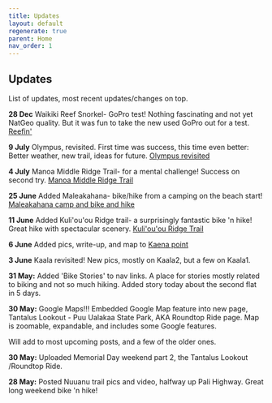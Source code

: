 ```yaml
---
title: Updates
layout: default
regenerate: true
parent: Home
nav_order: 1
---
```




## Updates    

List of updates, most recent updates/changes on top.  

**28 Dec** Waikiki Reef Snorkel- GoPro test!  Nothing fascinating and not yet NatGeo quality.  But it was fun to take the new used GoPro out for a test.    <a href="https://nswaswajim.github.io/oahuv1/reef1.html">Reefin'</a>


**9 July**  Olympus, revisited.   First time was success, this time even better:  Better weather, new trail, ideas for future.  <a href="https://nswaswajim.github.io/oahuv1/OlympusClear.html">Olympus revisited</a>

**4 July** Manoa Middle Ridge Trail- for a mental challenge!  Success on second try.  <a href="https://nswaswajim.github.io/oahuv1/middleridge.html">Manoa Middle Ridge Trail</a>


**25 June** Added Maleakahana- bike/hike from a camping on the beach start!  <a href="https://nswaswajim.github.io/oahuv1/maleakahana.html">Maleakahana camp and bike and hike</a>

**11 June** Added Kuli'ou'ou Ridge trail- a surprisingly fantastic bike 'n hike!  Great hike with spectacular scenery.  <a href="https://nswaswajim.github.io/oahuv1/kuliouou.html">Kuli'ou'ou Ridge Trail</a>

**6 June** Added pics, write-up, and map to <a href="https://nswaswajim.github.io/oahuv1/kaena.html">Kaena point</a>

**3 June** Kaala revisited!  New pics, mostly on Kaala2, but a few on Kaala1.  

**31 May:**  Added 'Bike Stories' to nav links.  A place for stories mostly related to biking and not so much hiking.  Added story today about the second flat in 5 days.

**30 May:**  Google Maps!!! Embedded Google Map feature into new page, Tantalus Lookout - Puu Ualakaa State Park, AKA Roundtop Ride page.  Map is zoomable, expandable, and includes some Google features.  

Will add to most upcoming posts, and a few of the older ones.

**30 May:**  Uploaded Memorial Day weekend part 2, the Tantalus Lookout /Roundtop Ride.

**28 May:**  Posted Nuuanu trail pics and video, halfway up Pali Highway.  Great long weekend bike 'n hike!  
<!--stackedit_data:
eyJoaXN0b3J5IjpbMjEyNzAxOTI4NywxMDk1NDMzNDM3LDEzMz
czMTY2NTRdfQ==
-->